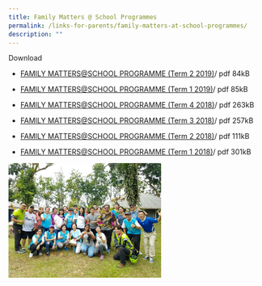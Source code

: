 ```yaml
---
title: Family Matters @ School Programmes
permalink: /links-for-parents/family-matters-at-school-programmes/
description: ""
---
```

Download

*   [FAMILY MATTERS@SCHOOL PROGRAMME (Term 2 2019)](/files/FM@School%20Letter%20to%20Parents%20(T2%202019).pdf)/ pdf 84kB
    
*   [FAMILY MATTERS@SCHOOL PROGRAMME (Term 1 2019)](/files/FM@School%20Letter%20to%20Parents%20(T1%202019).pdf)/ pdf 85kB
    
*   [FAMILY MATTERS@SCHOOL PROGRAMME (Term 4 2018)](/files/FM@School%20Letter%20to%20Parents%20(T4%202018).pdf)/ pdf 263kB

*   [FAMILY MATTERS@SCHOOL PROGRAMME (Term 3 2018)](/files/FM@School%20Letter%20to%20Parents%20(T3%202018)%20(1).pdf)/ pdf 257kB
    []()
*   [FAMILY MATTERS@SCHOOL PROGRAMME (Term 2 2018)](/files/FM@School%20Letter%20to%20Parents%20(T2_2018).pdf)/ pdf 111kB

*   [FAMILY MATTERS@SCHOOL PROGRAMME (Term 1 2018)](/files/NAS%20Letter%20to%20parents%20for%202018%20Term%201%20dated%202nd%20Jan%202018(final).pdf)/ pdf 301kB

<img src="/images/photo.jpg" style="width:60%">